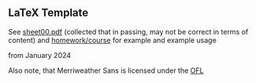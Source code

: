 ## LaTeX Template

See [sheet00.pdf](https://github.com/bananeira/latex-temp-jan24/blob/main/out/sheet00.pdf) (collected that in passing, may not be correct in terms of content) and [homework/course](https://github.com/bananeira/latex-temp-jan24/tree/main/homework/course) for example and example usage

from January 2024

Also note, that Merriweather Sans is licensed under the [OFL](https://openfontlicense.org/)
